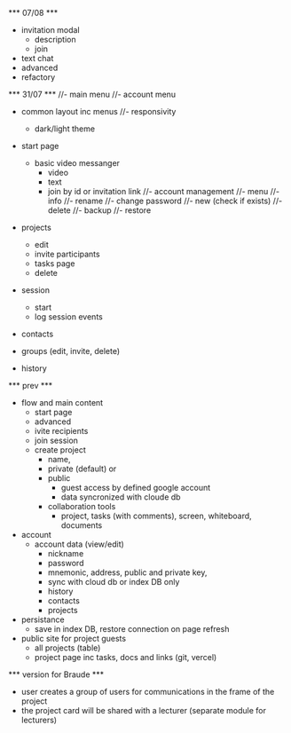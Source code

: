 *** 07/08 ***
- invitation modal
    - description
    - join
- text chat
- advanced
- refactory

*** 31/07 ***
//- main menu
//- account menu
- common layout inc menus
    //- responsivity
    - dark/light theme
- start page
    - basic video messanger
        - video
        - text
        - join by id or invitation link
//- account management
    //- menu
    //- info
    //- rename
    //- change password
    //- new (check if exists)
    //- delete
    //- backup
    //- restore
- projects 
    - edit 
    - invite participants
    - tasks page 
    - delete

- session
    - start    
    - log session events

- contacts

- groups (edit, invite, delete)
- history




*** prev ***
- flow and main content
    - start page
    - advanced
    - ivite recipients
    - join session
    - create project 
        - name, 
        - private (default) or 
        - public 
            - guest access by defined google account        
            - data syncronized with cloude db        
        - collaboration tools 
            - project, tasks (with comments), screen, whiteboard, documents            
- account
    - account data (view/edit)
        - nickname
        - password
        - mnemonic, address, public and private key, 
        - sync with cloud db or index DB only
        - history
        - contacts
        - projects
- persistance 
    - save in index DB, restore connection on page refresh
- public site for project guests 
    - all projects (table)
    - project page inc tasks, docs and links (git, vercel)

*** version for Braude ***
- user creates a group of users for communications in the frame of the project
- the project card will be shared with a lecturer (separate module for lecturers)
